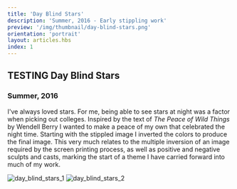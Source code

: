 ```yaml
---
title: 'Day Blind Stars'
description: 'Summer, 2016 - Early stippling work'
preview: '/img/thumbnail/day-blind-stars.png'
orientation: 'portrait'
layout: articles.hbs
index: 1
---
```

## TESTING Day Blind Stars
### Summer, 2016

I've always loved stars. For me, being able to see stars at night was a factor when picking out colleges. Inspired by the text of *The Peace of Wild Things* by Wendell Berry I wanted to make a peace of my own that celebrated the night time. Starting with the stippled image I inverted the colors to produce the final image. This very much relates to the multiple inversion of an image required by the screen printing process, as well as positive and negative sculpts and casts, marking the start of a theme I have carried forward into much of my work.

![day_blind_stars_1](https://raw.githubusercontent.com/thomas-williams/portfolio/master/pictures/other/day_blind_stars_1.jpg)
![day_blind_stars_2](https://raw.githubusercontent.com/thomas-williams/portfolio/master/pictures/other/day_blind_stars_2.jpg)